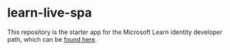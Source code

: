 # learn-live-spa

This repository is the starter app for the Microsoft Learn identity developer path, which can be [found here](https://aka.ms/con059).
